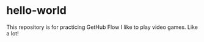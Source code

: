 # hello-world
This repository is for practicing GetHub Flow
I like to play video games. Like a lot!
